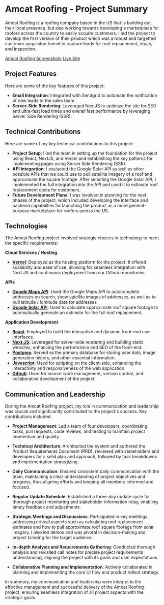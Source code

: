 # Amcat Roofing - Project Summary

Amcat Roofing is a roofing company based in the US that is building out their local presence, but also working towards developing a marketplace for roofers across the country to easily acquire customers. I led the project to develop the first version of their product which was a robust and targetted customer acquisiton funnel to capture leads for roof replacement, repair, and inspection. 

[Amcat Roofing Screenshots](https://photos.app.goo.gl/tWkyDo5SvFenfSYp7)
[Live Site](https://app.amcatroofing.com/)

## Project Features

Here are some of the key features of this project:

- **Email Integration**: Integrated with Sendgrid to automate the notification of new leads to the sales team.
- **Server-Side Rendering**: Leveraged NextJS to optimize the site for SEO and ultra-fast load times and overall fast performance by leveraging Server Side Rendering (SSR).

## Technical Contributions

Here are some of my key technical contributions to this project:

- **Project Setup**: I led the team in setting up the foundation for the project using React, NextJS, and Vercel and establishing the key patterns for implementing pages using Server Side Rendering (SSR).
- **API Integration**: I evaluated the Google Solar API as well as other possible APIs that we could use to pull satellite imagery of a roof and approximate the square footage. After selecting the Google Solar API, I implemented the full integration into the API and used it to estimate roof replacement costs for customers. 
- **Future Development Plans**: I was involved in planning for the next phases of the project, which included developing the interface and backend capabilities for launching the product as a more general-purpose marketplace for roofers across the US.

## Technologies

The Amcat Roofing project involved strategic choices in technology to meet the specific requirements:

**Cloud Services / Hosting**
- **[Vercel](https://vercel.com/)**: Deployed as the hosting platform for the project. It offered scalability and ease of use, allowing for seamless integration with Next.JS and continuous deployment from our Github repositories.

**APIs**
- **[Google Maps API](https://developers.google.com/maps)**: Used the Google Maps API to autocomplete addresses on search, show satellite images of addresses, as well as to pull latitude / lontitude data for addresses
- **[Google Solar API](https://developers.google.com/maps/documentation/solar/overview)**: Used to calculate approximate roof square footage to automatically generate an estimate for the full roof replacement. 

**Application Development**
- **[React](https://react.dev/)**: Employed to build the interactive and dynamic front-end user interfaces.
- **[Next.JS](https://vercel.com/solutions/nextjs)**: Leveraged for server-side rendering and building static websites, enhancing the performance and SEO of the front-end.
- **[Postgres](https://www.postgresql.org/)**: Served as the primary database for storing user data, image generation history, and other essential information.
- **[Javascript](https://ecma-international.org/publications-and-standards/standards/ecma-262/)**: Used for scripting on the client-side, enhancing the interactivity and responsiveness of the web application.
- **[Github](https://github.com/)**: Used for source code management, version control, and collaborative development of the project.


## Communication and Leadership

During the Amcat Roofing project, my role in communication and leadership was crucial and significantly contributed to the project's success. Key contributions included:

- **Project Management**: Led a team of four developers, coordinating tasks, pull requests, code reviews, and testing to maintain project momentum and quality.
  
- **Technical Architecture**: Architected the system and authored the Product Requirements Document (PRD), reviewed with stakeholders and developers for a solid plan and approach, followed by task breakdowns and implementation strategizing.
  
- **Daily Communication**: Ensured consistent daily communication with the team, maintaining a clear understanding of project objectives and progress, thus aligning efforts and keeping all members informed and focused.
  
- **Regular Update Schedule**: Established a three-day update cycle for thorough project monitoring and stakeholder information relay, enabling timely feedback and adjustments.
  
- **Strategic Meetings and Discussions**: Participated in key meetings, addressing critical aspects such as calculating roof replacement estimates and how to pull approximate roof square footage from solar imagery. I also led demos and was pivotal in decision-making and project tailoring for the target audience.
  
- **In-depth Analysis and Requirements Gathering**: Conducted thorough analysis and revisited call notes for precise project requirements understanding, aligning the project with its goals and user expectations.
  
- **Collaborative Planning and Implementation**: Actively collaborated in planning and implementing the core UI flow and product rollout strategy. 

In summary, my communication and leadership were integral to the effective management and successful delivery of the Amcat Roofing project, ensuring seamless integration of all project aspects with the strategic goals.